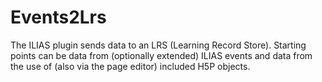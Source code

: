 # Events2Lrs
The ILIAS plugin sends data to an LRS (Learning Record Store). Starting points can be data from (optionally extended) ILIAS events and data from the use of (also via the page editor) included H5P objects.
